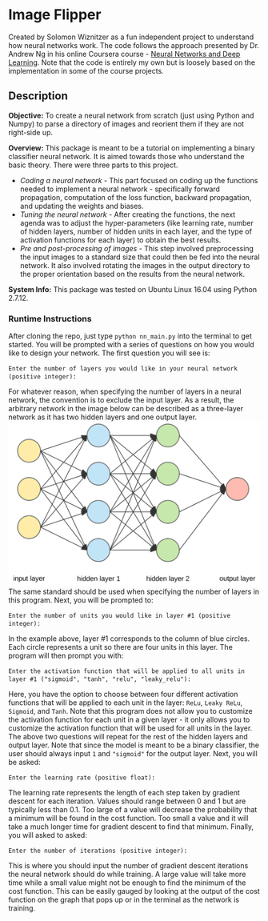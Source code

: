 # Image Flipper
Created by Solomon Wiznitzer as a fun independent project to understand how neural networks work. The code follows the approach presented by Dr. Andrew Ng in his online Coursera course - [Neural Networks and Deep Learning](https://www.coursera.org/learn/neural-networks-deep-learning). Note that the code is entirely my own but is loosely based on the implementation in some of the course projects.

## Description
**Objective:** To create a neural network from scratch (just using Python and Numpy) to parse a directory of images and reorient them if they are not right-side up.

**Overview:** This package is meant to be a tutorial on implementing a binary classifier neural network. It is aimed towards those who understand the basic theory. There were three parts to this project.
- *Coding a neural network* - This part focused on coding up the functions needed to implement a neural network - specifically forward propagation, computation of the loss function, backward propagation, and updating the weights and biases.
- *Tuning the neural network* - After creating the functions, the next agenda was to adjust the hyper-parameters (like learning rate, number of hidden layers, number of hidden units in each layer, and the type of activation functions for each layer) to obtain the best results.
- *Pre and post-processing of images* - This step involved preprocessing the input images to a standard size that could then be fed into the neural network. It also involved rotating the images in the output directory to the proper orientation based on the results from the neural network.

**System Info:** This package was tested on Ubuntu Linux 16.04 using Python 2.7.12.

### Runtime Instructions
After cloning the repo, just type `python nn_main.py` into the terminal to get started. You will be prompted with a series of questions on how you would like to design your network. The first question you will see is:
```
Enter the number of layers you would like in your neural network (positive integer):
```
For whatever reason, when specifying the number of layers in a neural network, the convention is to exclude the input layer. As a result, the arbitrary network in the image below can be described as a three-layer network as it has two hidden layers and one output layer.
![nn_representation](media/nn.png)
The same standard should be used when specifying the number of layers in this program.
Next, you will be prompted to:
```
Enter the number of units you would like in layer #1 (positive integer):
```
In the example above, layer #1 corresponds to the column of blue circles. Each circle represents a unit so there are four units in this layer.
The program will then prompt you with:
```
Enter the activation function that will be applied to all units in layer #1 ("sigmoid", "tanh", "relu", "leaky_relu"):
```
Here, you have the option to choose between four different activation functions that will be applied to each unit in the layer: `ReLu`, `Leaky ReLu`, `Sigmoid`, and `Tanh`. Note that this program does not allow you to customize the activation function for each unit in a given layer - it only allows you to customize the activation function that will be used for all units in the layer.
The above two questions will repeat for the rest of the hidden layers and output layer. Note that since the model is meant to be a binary classifier, the user should always input `1` and `"sigmoid"` for the output layer.
Next, you will be asked:
```
Enter the learning rate (positive float):
```
The learning rate represents the length of each step taken by gradient descent for each iteration. Values should range between 0 and 1 but are typically less than 0.1. Too large of a value will decrease the probability that a minimum will be found in the cost function. Too small a value and it will take a much longer time for gradient descent to find that minimum.
Finally, you will asked to asked:
```
Enter the number of iterations (positive integer):
```
This is where you should input the number of gradient descent iterations the neural network should do while training. A large value will take more time while a small value might not be enough to find the minimum of the cost function. This can be easily gauged by looking at the output of the cost function on the graph that pops up or in the terminal as the network is training.
